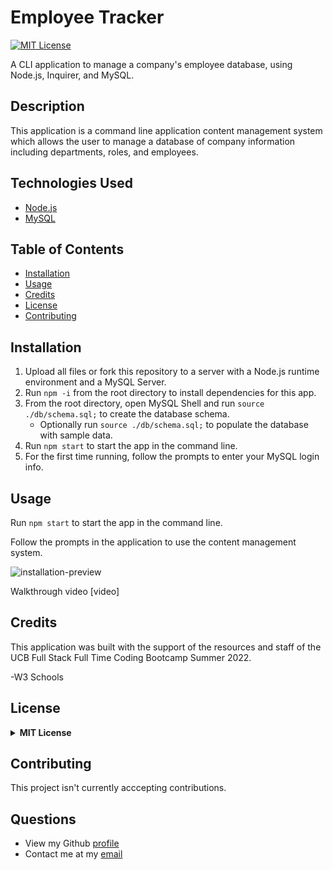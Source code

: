 # Employee Tracker

[![MIT License](https://img.shields.io/badge/License-MIT-green)](#license)

A CLI application to manage a company's employee database, using Node.js, Inquirer, and MySQL.

## Description 
This application is a command line application content management system which allows the user to manage a database of company information including departments, roles, and employees. 

## Technologies Used

- [Node.js](https://nodejs.org/)
- [MySQL](https://www.mysql.com/)


## Table of Contents

* [Installation](#installation)
* [Usage](#usage)
* [Credits](#credits)
* [License](#license)
* [Contributing](#contributing)

## Installation
  1. Upload all files or fork this repository to a server with a Node.js runtime environment and a MySQL Server. 
  2. Run `npm -i` from the root directory to install dependencies for this app. 
  3. From the root directory, open MySQL Shell and run `source ./db/schema.sql;` to create the database schema.
      - Optionally run `source ./db/schema.sql;` to populate the database with sample data.
  4. Run `npm start` to start the app in the command line.
  5. For the first time running, follow the prompts to enter your MySQL login info.

## Usage 
Run `npm start` to start the app in the command line.

Follow the prompts in the application to use the content management system.

![installation-preview](./images/install_preview.gif)

Walkthrough video [video]

## Credits
This application was built with the support of the resources and staff of the UCB Full Stack Full Time Coding Bootcamp Summer 2022. 

-W3 Schools


## License
<details>
  <summary><b>MIT License</b></summary>

```
MIT License
```

</details>

## Contributing
This project isn't currently acccepting contributions.

## Questions
- View my Github [profile](https://github.com/jeffz98)
- Contact me at my [email](mailto:jeffz98@berkeley.edu)